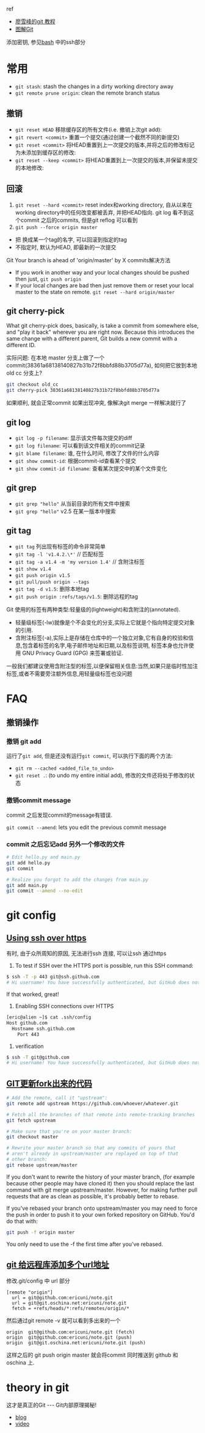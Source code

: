 ref

- [廖雪峰的git 教程](https://www.liaoxuefeng.com/wiki/896043488029600)
- [图解Git](https://marklodato.github.io/visual-git-guide/index-zh-cn.html)

添加密钥, 参见[bash](./bash.md) 中的ssh部分

# 常用
- `git stash`: stash the changes in a dirty working directory away
- `git remote prune origin`: clean the remote branch status

## 撤销
- `git reset HEAD` 移除缓存区的所有文件(i.e. 撤销上次git add):
- `git revert <commit>` 重置一个提交(通过创建一个截然不同的新提交)
- `git reset <commit>` 将HEAD重置到上一次提交的版本,并将之后的修改标记为未添加到缓存区的修改:
- `git reset --keep <commit>` 将HEAD重置到上一次提交的版本,并保留未提交的本地修改:

## 回滚
1. `git reset --hard <commit>` reset index和working directory, 自从<commit>以来在working directory中的任何改变都被丢弃, 并把HEAD指向<commit>.
  git log 看不到这个commit 之后的commits, 但是git reflog 可以看到
1. `git push --force origin master`

- 把<commit> 换成某一个tag的名字, 可以回滚到指定的tag
- 不指定<commit>时, 默认为HEAD, 即最新的一次提交

Git Your branch is ahead of 'origin/master' by X commits解决方法

- If you work in another way and your local changes should be pushed then just, `git push origin`
- If your local changes are bad then just remove them or reset your local master to the state on remote. `git reset --hard origin/master`

## git cherry-pick
What git cherry-pick does, basically, is take a commit from somewhere else, and "play it back" wherever you are right now.
Because this introduces the same change with a different parent, Git builds a new commit with a different ID.

实际问题: 在本地 master 分支上做了一个commit(38361a68138140827b31b72f8bbfd88b3705d77a), 如何把它放到本地 old cc 分支上?
```bash
git checkout old_cc
git cherry-pick 38361a68138140827b31b72f8bbfd88b3705d77a
```
如果顺利, 就会正常commit
如果出现冲突, 像解决git merge 一样解决就行了

## git log
- `git log -p filename`: 显示该文件每次提交的diff
- `git log filename`: 可以看到该文件相关的commit记录
- `git blame filename`: 谁, 在什么时间, 修改了文件的什么内容
- `git show commit-id`: 根据commit-id查看某个提交
- `git show commit-id filename`: 查看某次提交中的某个文件变化

## git grep
- `git grep "hello"` 从当前目录的所有文件中搜索
- `git grep "hello"` v2.5 在某一版本中搜索

## git tag
- `git tag` 列出现有标签的命令非常简单
- `git tag -l 'v1.4.2.\*'` // 匹配标签
- `git tag -a v1.4 -m 'my version 1.4'`  // 含附注标签
- `git show v1.4`
- `git push origin v1.5`
- `git pull/push origin --tags`
- `git tag -d v1.5`: 删除本地tag
- `git push origin :refs/tags/v1.5`: 删除远程的tag

Git 使用的标签有两种类型:轻量级的(lightweight)和含附注的(annotated).

- 轻量级标签(-lw)就像是个不会变化的分支,实际上它就是个指向特定提交对象的引用.
- 含附注标签(-a),实际上是存储在仓库中的一个独立对象,它有自身的校验和信息,包含着标签的名字,电子邮件地址和日期,以及标签说明,
标签本身也允许使用 GNU Privacy Guard (GPG) 来签署或验证.

一般我们都建议使用含附注型的标签,以便保留相关信息:当然,如果只是临时性加注标签,或者不需要旁注额外信息,用轻量级标签也没问题

# FAQ
## 撤销操作
### 撤销 git add
运行了`git add`, 但是还没有运行`git commit`, 可以执行下面的两个方法:

- `git rm --cached <added_file_to_undo>`
- `git reset .`: (to undo my entire initial add), 修改的文件还将处于修改的状态

### 撤销commit message
commit 之后发现commit的message有错误.

`git commit --amend`: lets you edit the previous commit message

### commit 之后忘记add 另外一个修改的文件
```bash
# Edit hello.py and main.py
git add hello.py
git commit

# Realize you forgot to add the changes from main.py
git add main.py
git commit --amend --no-edit
```

# git config
## [Using ssh over https](https://help.github.com/articles/using-ssh-over-the-https-port/)
有时, 由于众所周知的原因, 无法进行ssh 连接, 可以让ssh 通过https

1. To test if SSH over the HTTPS port is possible, run this SSH command:

  ```bash
  $ ssh -T -p 443 git@ssh.github.com
  # Hi username! You have successfully authenticated, but GitHub does not provide shell access.
  ```
If that worked, great!
1. Enabling SSH connections over HTTPS

  ```bash
  [eric@alien ~]$ cat .ssh/config
  Host github.com
    Hostname ssh.github.com
      Port 443
  ```
1. verification

  ```bash
  $ ssh -T git@github.com
  # Hi username! You have successfully authenticated, but GitHub does not provide shell access.
  ```

## [GIT更新fork出来的代码](https://stackoverflow.com/questions/7244321/how-do-i-update-a-github-forked-repository)
```bash
# Add the remote, call it "upstream":
git remote add upstream https://github.com/whoever/whatever.git

# Fetch all the branches of that remote into remote-tracking branches
git fetch upstream

# Make sure that you're on your master branch:
git checkout master

# Rewrite your master branch so that any commits of yours that
# aren't already in upstream/master are replayed on top of that
# other branch:
git rebase upstream/master
```

If you don't want to rewrite the history of your master branch, (for example because other people may have cloned it)
then you should replace the last command with git merge upstream/master. However, for making further pull requests that
are as clean as possible, it's probably better to rebase.

If you've rebased your branch onto upstream/master you may need to force the push in order to push it to your own forked
repository on GitHub. You'd do that with:
```bash
git push -f origin master
```
You only need to use the -f the first time after you've rebased.

## [git 给远程库添加多个url地址](http://my.oschina.net/shede333/blog/299032)
修改.git/config 中 url 部分

```info
[remote "origin"]
  url = git@github.com:ericuni/note.git
  url = git@git.oschina.net:ericuni/note.git
  fetch = +refs/heads/*:refs/remotes/origin/*
```
然后通过git remote -v 就可以看到多出来的一个
```info
origin  git@github.com:ericuni/note.git (fetch)
origin  git@github.com:ericuni/note.git (push)
origin  git@git.oschina.net:ericuni/note.git (push)
```
这样之后的 git push origin master 就会将commit 同时推送到 github 和 oschina 上.

# theory in git
这才是真正的Git --- Git内部原理揭秘!

- [blog](https://mp.weixin.qq.com/s/UQKrAR3zsdTRz8nFiLk2uQ)
- [video](https://www.bilibili.com/video/av77252063)

